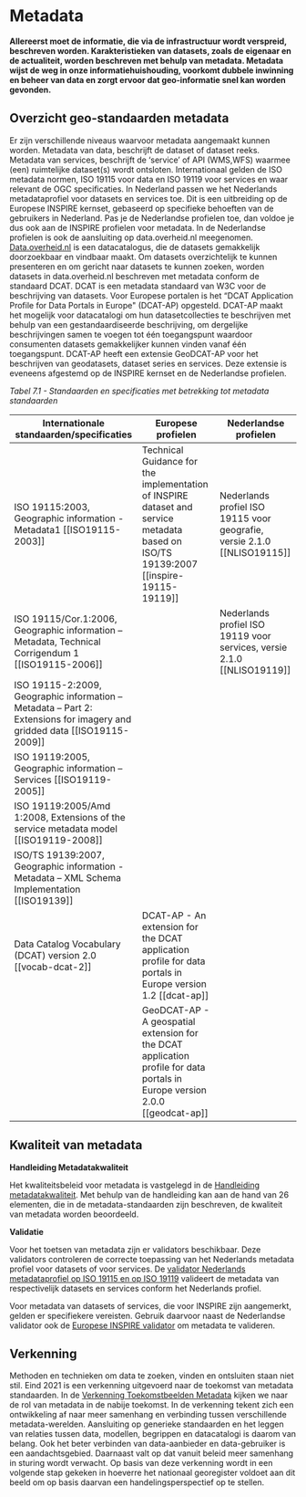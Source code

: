 # Metadata

**Allereerst moet de informatie, die via de infrastructuur wordt verspreid,
beschreven worden. Karakteristieken van datasets, zoals de eigenaar en de
actualiteit, worden beschreven met behulp van metadata. Metadata wijst de weg in
onze informatiehuishouding, voorkomt dubbele inwinning en beheer van data en
zorgt ervoor dat geo-informatie snel kan worden gevonden.**

## Overzicht geo-standaarden metadata

Er zijn verschillende niveaus waarvoor metadata aangemaakt kunnen worden.
Metadata van data, beschrijft de dataset of dataset reeks. Metadata van
services, beschrijft de ‘service’ of API (WMS,WFS) waarmee (een) ruimtelijke
dataset(s) wordt ontsloten. Internationaal gelden de ISO metadata normen, ISO
19115 voor data en ISO 19119 voor services en waar relevant de OGC
specificaties. In Nederland passen we het Nederlands metadataprofiel voor
datasets en services toe. Dit is een uitbreiding op de Europese INSPIRE kernset,
gebaseerd op specifieke behoeften van de gebruikers in Nederland. Pas je de
Nederlandse profielen toe, dan voldoe je dus ook aan de INSPIRE profielen voor
metadata. In de Nederlandse profielen is ook de aansluiting op data.overheid.nl
meegenomen. [Data.overheid.nl](https://data.overheid.nl/) is een datacatalogus, die de datasets gemakkelijk doorzoekbaar en vindbaar maakt. Om datasets overzichtelijk te kunnen presenteren en om gericht naar datasets te kunnen zoeken, worden datasets in data.overheid.nl beschreven met metadata conform de standaard DCAT. DCAT is een metadata standaard van W3C voor de beschrijving van datasets. Voor Europese portalen is het “DCAT Application Profile for Data Portals in Europe" (DCAT-AP) opgesteld. DCAT-AP maakt het mogelijk voor datacatalogi om hun datasetcollecties te beschrijven met behulp van een gestandaardiseerde beschrijving, om dergelijke beschrijvingen samen te voegen tot één toegangspunt waardoor consumenten datasets gemakkelijker kunnen vinden vanaf één toegangspunt. DCAT-AP heeft een extensie GeoDCAT-AP voor het beschrijven van geodatasets, dataset series en services. Deze extensie is eveneens afgestemd op de INSPIRE kernset en de Nederlandse profielen. 


*Tabel 7.1 - Standaarden en specificaties met betrekking tot metadata standaarden*

| **Internationale standaarden/specificaties**                                                                                              | **Europese profielen**                                                                                           | **Nederlandse profielen**                                                   |
|-------------------------------------------------------------------------------------------------------------------------------------------|------------------------------------------------------------------------------------------------------------------|-----------------------------------------------------------------------------|
| ISO 19115:2003, Geographic information - Metadata1 [[ISO19115-2003]] |  Technical Guidance for the implementation of INSPIRE dataset and service metadata based on ISO/TS 19139:2007 [[inspire-19115-19119]] | Nederlands profiel ISO 19115 voor geografie, versie 2.1.0 [[NLISO19115]] |
| ISO 19115/Cor.1:2006, Geographic information – Metadata, Technical Corrigendum 1 [[ISO19115-2006]]  |  | Nederlands profiel ISO 19119 voor services, versie 2.1.0 [[NLISO19119]]  |
| ISO 19115-2:2009, Geographic information – Metadata – Part 2: Extensions for imagery and gridded data [[ISO19115-2009]] | |  |
| ISO 19119:2005, Geographic information – Services [[ISO19119-2005]] |  |  |
| ISO 19119:2005/Amd 1:2008, Extensions of the service metadata model [[ISO19119-2008]] |  |  |
| ISO/TS 19139:2007, Geographic information - Metadata – XML Schema Implementation [[ISO19139]]  |  |  |
| Data Catalog Vocabulary (DCAT) version 2.0 [[vocab-dcat-2]] | DCAT-AP - An extension for the DCAT application profile for data portals in Europe version 1.2 [[dcat-ap]]| 
| | GeoDCAT-AP - A geospatial extension for the DCAT application profile for data portals in Europe version 2.0.0 [[geodcat-ap]] | |


## Kwaliteit van metadata

**Handleiding Metadatakwaliteit**

Het kwaliteitsbeleid voor metadata is vastgelegd in de [Handleiding metadatakwaliteit](https://www.geonovum.nl/uploads/documents/Handleiding%20metadata%20monitoring%20v0.5.pdf). Met behulp van de handleiding kan aan de hand van 26 elementen, die in de metadata-standaarden zijn beschreven, de kwaliteit van metadata worden beoordeeld.


**Validatie**

Voor het toetsen van metadata zijn er validators beschikbaar. Deze validators controleren de correcte toepassing van het Nederlands metadata profiel voor datasets of voor services. De [validator Nederlands metadataprofiel op ISO 19115 en op ISO 19119](https://validatie.geostandaarden.nl/) valideert de metadata van respectivelijk datasets en services conform het Nederlands profiel. 

Voor metadata van datasets of services, die voor INSPIRE zijn aangemerkt, gelden er specifiekere vereisten. Gebruik daarvoor
naast de Nederlandse validator ook de [Europese INSPIRE validator](https://inspire.ec.europa.eu/validator/home/index.html) om metadata te valideren.


## Verkenning

Methoden en technieken om data te zoeken, vinden en ontsluiten staan niet stil. Eind 2021 is een verkenning uitgevoerd naar de toekomst van metadata standaarden. In de [Verkenning Toekomstbeelden Metadata](https://docs.geostandaarden.nl/vtm/cv-al-vrk-20211125/#d1e9) kijken we naar de rol van metadata in de nabije toekomst. In de verkenning tekent zich een ontwikkeling af naar meer samenhang en verbinding tussen verschillende metadata-werelden. Aansluiting op generieke standaarden en het leggen van relaties tussen data, modellen, begrippen en datacatalogi is daarom van belang. Ook het beter verbinden van data-aanbieder en data-gebruiker is een aandachtsgebied. Daarnaast valt op dat vanuit beleid meer samenhang in sturing wordt verwacht. Op basis van deze verkenning wordt in een volgende stap gekeken in hoeverre het nationaal georegister voldoet aan dit beeld om op basis daarvan een handelingsperspectief
op te stellen.


